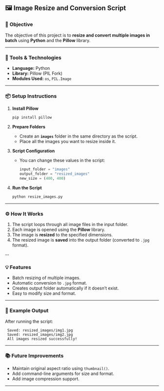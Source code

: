 
## 🖼️ Image Resize and Conversion Script

### 🎯 **Objective**

The objective of this project is to **resize and convert multiple images in batch** using **Python** and the **Pillow** library.

---

### 🧰 **Tools & Technologies**

* **Language:** Python
* **Library:** Pillow (PIL Fork)
* **Modules Used:** `os`, `PIL.Image`

---

### 📦 **Setup Instructions**

1. **Install Pillow**

   ```bash
   pip install pillow
   ```

2. **Prepare Folders**

   * Create an **`images`** folder in the same directory as the script.
   * Place all the images you want to resize inside it.

3. **Script Configuration**

   * You can change these values in the script:

     ```python
     input_folder = "images"
     output_folder = "resized_images"
     new_size = (400, 400)
     ```

4. **Run the Script**

   ```bash
   python resize_images.py
   ```

---

### ⚙️ **How It Works**

1. The script loops through all image files in the input folder.
2. Each image is opened using the **Pillow** library.
3. The image is **resized** to the specified dimensions.
4. The resized image is **saved** into the output folder (converted to `.jpg` format).

--

### 💡 **Features**

* Batch resizing of multiple images.
* Automatic conversion to `.jpg` format.
* Creates output folder automatically if it doesn’t exist.
* Easy to modify size and format.

---

### 🚀 **Example Output**

After running the script:

```
 Saved: resized_images/img1.jpg
 Saved: resized_images/img2.jpg
 All images resized successfully!
```

---

### 📚 **Future Improvements**

* Maintain original aspect ratio using `thumbnail()`.
* Add command-line arguments for size and format.
* Add image compression support.

---

